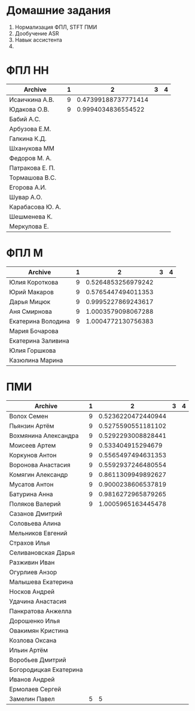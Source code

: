 # Домашние задания
1. Нормализация ФПЛ, STFT  ПМИ
2. Дообучение ASR
3. Навык ассистента 
4. 

# ФПЛ НН
| Archive          | 1       |  2       | 3       | 4      |
|------------------|---------|----------|---------|--------|
|Исаичкина А.В.    | 9 | 0.47399188737771414 | | |
|Юдакова О.В.      | 9 | 0.9994034836554522 | | |
|Бабий А.С. | | | | |
|Арбузова Е.М. | | | | |
|Галкина К.Д. | | | | |
|Шханукова ММ | | | | |
|Федоров М. А.  | | | | |
|Патракова Е. П.  | | | | |
|Тормашова В.С. | | | | |
|Егорова А.И. | | | | |
|Шувар А.О. | | | | |
|Карабасова Ю. А. | | | | |
|Шешменева К. | | | | |
|Меркулова Е. | | | | |

# ФПЛ М
| Archive           | 1 |  2       | 3       | 4      |
|-------------------|---|----------|---------|--------|
|Юлия Короткова     | 9 | 0.5264853256979242 | | |
|Юрий Макаров       | 9 | 0.5765447494011353 | | |
|Дарья Мицюк        | 9 | 0.9995227869243617 | | |
|Аня Смирнова       | 9 | 1.0003579098067288 | | |
|Екатерина Володина | 9 | 1.0004772130756383 | | |
|Мария Бочарова | | | | |
|Екатерина Заливина | | | | |
|Юлия Горшкова | | | | |
|Казюлина Марина | | | | |

# ПМИ
| Archive           | 1 |  2       | 3       | 4      |
|-------------------|---|----------|---------|--------|
|Волох Семен        | 9 | 0.5236220472440944 | | |
|Пьянзин Артём      | 9 | 0.5275590551181102 | | |
|Вохмянина Александра | 9 | 0.5292293008828441 | | |
|Моисеев Артем      | 9 | 0.533404915294679 | | |
|Коркунов Антон     | 9 | 0.5565497494631353 | | |
|Воронова Анастасия | 9 | 0.5592937246480554 | | |
|Комягин Александр  | 9 | 0.8611309949892627 | | |
|Мусатов Антон      | 9 | 0.9000238606537819 | | |
|Батурина Анна      | 9 | 0.9816272965879265 | | |
|Поляков Валерий    | 9 | 1.0005965163445478 | | |
|Сазанов Дмитрий    | | | | |
|Соловьева Алина | | | | |
|Мельников Евгений  | | | | |
|Страхов Илья  | | | | |
|Селивановская Дарья | | | | |
|Разживин Иван | | | | |
|Огурлиев Анзор | | | | |
|Малышева Екатерина  | | | | |
|Носков Андрей | | | | |
|Удачина Анастасия  | | | | |
|Панкратова Анжелла | | | | |
|Дорошенко Илья | | | | |
|Овакимян Кристина | | | | |
|Козлова Оксана | | | | |
|Ильин Артём | | | | |
|Воробьев Дмитрий | | | | |
|Богородицкая Екатерина | | | | |
|Иванов Андрей  | | | | |
|Ермолаев Сергей  | | | | |
|Замелин Павел | 5 | 5 | | |
